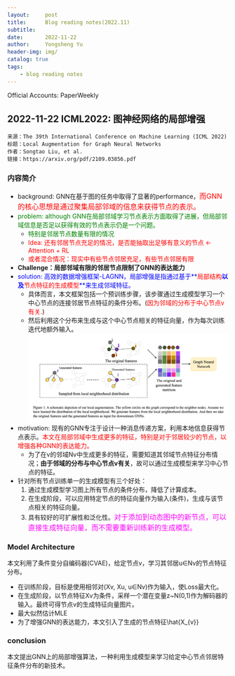 ```yaml
---
layout:     post
title:      Blog reading notes(2022.11)
subtitle:
date:       2022-11-22
author:     Yongsheng Yu
header-img: img/
catalog: true
tags:
    - blog reading notes
---
```

Official Accounts: PaperWeekly
## 2022-11-22 ICML2022: 图神经网络的局部增强
    来源：The 39th International Conference on Machine Learning (ICML 2022)
    标题：Local Augmentation for Graph Neural Networks
    作者：Songtao Liu, et al.
    链接：https://arxiv.org/pdf/2109.03856.pdf

### 内容简介
- background: GNN在基于图的任务中取得了显著的performance，<font size=3 color=red>而GNN的核心思想是通过聚集局部邻域的信息来获得节点的表示。</font>
- <font color=green>problem: although GNN在局部邻域学习节点表示方面取得了进展，但局部邻域信息是否足以获得有效的节点表示仍是一个问题。
  - 特别是邻居节点数量有限的情况</font>
  - <font color=red>Idea: 还有邻居节点充足的情况，是否能抽取出足够有意义的节点 <- Attention + RL
  - 或者混合情况：现实中有些节点邻居充足，有些节点邻居有限</font>
- **Challenge：局部邻域有限的邻居节点限制了GNN的表达能力**
- <font color=blue>solution: 高效的数据增强框架-LAGNN，局部增强是指通过基于**<font color=red>局部结构</font>**以及**<font color=red>节点特征的生成模型</font>**来生成邻域特征。</font>
  - 具体而言，本文框架包括一个预训练步骤，该步骤通过生成模型学习一个中心节点的连接邻居节点特征的条件分布。(<font color=red>因为邻域的分布于中心节点v有关.</font>)
  - 然后利用这个分布来生成与这个中心节点相关的特征向量，作为每次训练迭代地额外输入。
![20221122_100119_18](image/20221122_100119_18.png)
- motivation: 现有的GNN专注于设计一种消息传递方案，利用本地信息获得节点表示。<font color=red>本文在局部邻域中生成更多的特征，特别是对于邻居较少的节点，以增强各种GNN的表达能力。</font>
  - 为了在v的邻域Nv中生成更多的特征，需要知道其邻域节点特征分布情况；**由于邻域的分布与中心节点v有关**，故可以通过生成模型来学习中心节点的特征。
- 针对所有节点训练单一的生成模型有三个好处：
  1. 通过生成模型学习图上所有节点的条件分布，降低了计算成本。
  2. 在生成阶段，可以应用特定节点的特征向量作为输入(条件)，生成与该节点相关的特征向量。
  3. 具有较好的可扩展性和泛化性。<font size=3 color=magenta>对于添加到动态图中的新节点，可以直接生成特征向量，而不需要重新训练新的生成模型。</font>  

### Model Architecture
本文利用了条件变分自编码器(CVAE)，给定节点v，学习其邻居u∈Nv的节点特征分布。
  - 在训练阶段，目标是使用相邻对(Xv, Xu, u∈Nv)作为输入，使Loss最大化。
  - 在生成阶段，以节点特征Xv为条件，采样一个潜在变量z~N(0,1)作为解码器的输入。最终可得节点v的生成特征向量图片。
  - 最大似然估计MLE
  - 为了增强GNN的表达能力，本文引入了生成的节点特征\hat{X_{v}}

### conclusion
本文提出GNN上的局部增强算法，一种利用生成模型来学习给定中心节点邻居特征条件分布的新技术。
